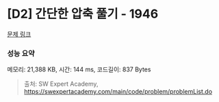 # [D2] 간단한 압축 풀기 - 1946 

[문제 링크](https://swexpertacademy.com/main/code/problem/problemDetail.do?contestProbId=AV5PmkDKAOMDFAUq) 

### 성능 요약

메모리: 21,388 KB, 시간: 144 ms, 코드길이: 837 Bytes



> 출처: SW Expert Academy, https://swexpertacademy.com/main/code/problem/problemList.do